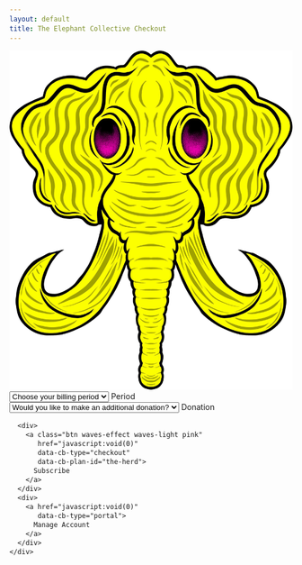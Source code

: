 ```yaml
---
layout: default
title: The Elephant Collective Checkout
---
```


<script src="https://js.chargebee.com/v2/chargebee.js"
        data-cb-site="elephantcollective"> </script>



<div class="valign-wrapper full-vh">
  <div class="full-width center-align">
    <div>
      <img class="logo" src="/assets/images/logo.png"/>
    </div>
    <div>
      <div class="full-width center-align">
        <div class="input-field col s12">
          <select>
            <option value="" disabled selected>Choose your billing period</option>
            <option value="the-herd">Monthly  $25</option>
            <option value="the-herd-monthly">6 Months $125</option>
            <option value="the-herd">Yearly   $200</option>
          </select>
          <label>Period</label>
        </div>
        <div class="input-field col s12">
          <select>
            <option value="" disabled selected>Would you like to make an additional donation?</option>
            <option value="5">5</option>
            <option value="10">6 Months $125</option>
            <option value="15">Yearly   $200</option>
          </select>
          <label>Donation</label>
        </div>
      </div>

      <div>
        <a class="btn waves-effect waves-light pink"
           href="javascript:void(0)"
           data-cb-type="checkout"
           data-cb-plan-id="the-herd">
          Subscribe
        </a>
      </div>
      <div>
        <a href="javascript:void(0)"
           data-cb-type="portal">
          Manage Account
        </a>
      </div>
    </div>
  </div>
</div>

<script>
  $(document).ready(function(){
    $('select').formSelect();
    $('.dropdown-trigger').dropdown();
  });
</script>
